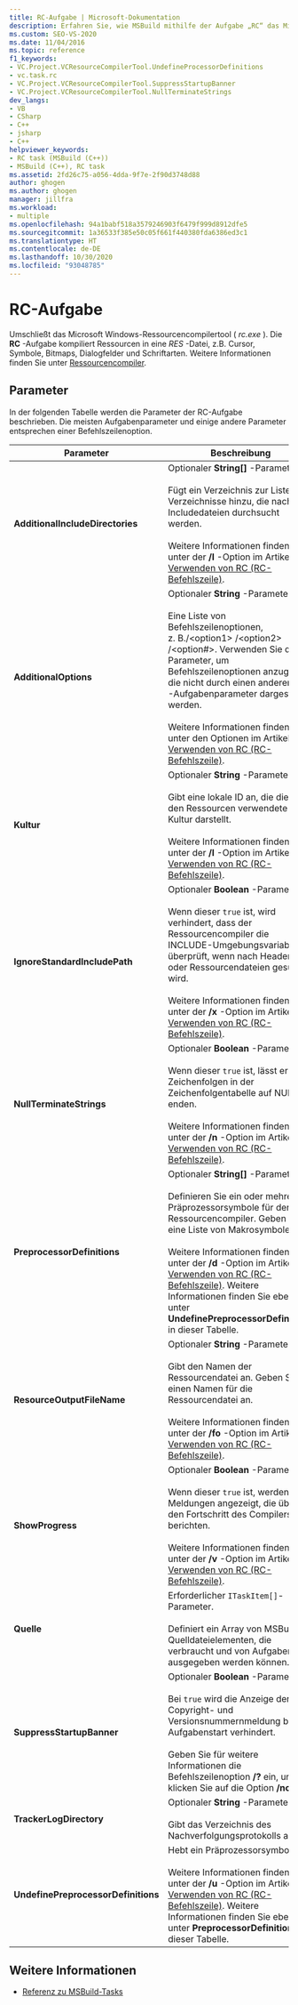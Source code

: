 ```yaml
---
title: RC-Aufgabe | Microsoft-Dokumentation
description: Erfahren Sie, wie MSBuild mithilfe der Aufgabe „RC“ das Microsoft Windows-Ressourcencompilertool (rc.exe) umschließt, das Ressourcen in eine RES-Datei kompiliert.
ms.custom: SEO-VS-2020
ms.date: 11/04/2016
ms.topic: reference
f1_keywords:
- VC.Project.VCResourceCompilerTool.UndefineProcessorDefinitions
- vc.task.rc
- VC.Project.VCResourceCompilerTool.SuppressStartupBanner
- VC.Project.VCResourceCompilerTool.NullTerminateStrings
dev_langs:
- VB
- CSharp
- C++
- jsharp
- C++
helpviewer_keywords:
- RC task (MSBuild (C++))
- MSBuild (C++), RC task
ms.assetid: 2fd26c75-a056-4dda-9f7e-2f90d3748d88
author: ghogen
ms.author: ghogen
manager: jillfra
ms.workload:
- multiple
ms.openlocfilehash: 94a1babf518a3579246903f6479f999d8912dfe5
ms.sourcegitcommit: 1a36533f385e50c05f661f440380fda6386ed3c1
ms.translationtype: HT
ms.contentlocale: de-DE
ms.lasthandoff: 10/30/2020
ms.locfileid: "93048785"
---
```

# <a name="rc-task"></a>RC-Aufgabe

Umschließt das Microsoft Windows-Ressourcencompilertool ( *rc.exe* ). Die **RC** -Aufgabe kompiliert Ressourcen in eine *RES* -Datei, z.B. Cursor, Symbole, Bitmaps, Dialogfelder und Schriftarten. Weitere Informationen finden Sie unter [Ressourcencompiler](/windows/desktop/menurc/resource-compiler).

## <a name="parameters"></a>Parameter

 In der folgenden Tabelle werden die Parameter der RC-Aufgabe beschrieben. Die meisten Aufgabenparameter und einige andere Parameter entsprechen einer Befehlszeilenoption.

|Parameter|Beschreibung|
|---------------|-----------------|
|**AdditionalIncludeDirectories**|Optionaler **String[]** -Parameter.<br /><br /> Fügt ein Verzeichnis zur Liste der Verzeichnisse hinzu, die nach Includedateien durchsucht werden.<br /><br /> Weitere Informationen finden Sie unter der **/I** -Option im Artikel [Verwenden von RC (RC-Befehlszeile)](/windows/win32/menurc/using-rc-the-rc-command-line-).|
|**AdditionalOptions**|Optionaler **String** -Parameter.<br /><br /> Eine Liste von Befehlszeilenoptionen, z. B./\<option1> /\<option2> /\<option#>. Verwenden Sie diesen Parameter, um Befehlszeilenoptionen anzugeben, die nicht durch einen anderen **RC** -Aufgabenparameter dargestellt werden.<br /><br /> Weitere Informationen finden Sie unter den Optionen im Artikel [Verwenden von RC (RC-Befehlszeile)](/windows/win32/menurc/using-rc-the-rc-command-line-).|
|**Kultur**|Optionaler **String** -Parameter.<br /><br /> Gibt eine lokale ID an, die die in den Ressourcen verwendete Kultur darstellt.<br /><br /> Weitere Informationen finden Sie unter der **/l** -Option im Artikel [Verwenden von RC (RC-Befehlszeile)](/windows/win32/menurc/using-rc-the-rc-command-line-).|
|**IgnoreStandardIncludePath**|Optionaler **Boolean** -Parameter.<br /><br /> Wenn dieser `true` ist, wird verhindert, dass der Ressourcencompiler die INCLUDE-Umgebungsvariable überprüft, wenn nach Header- oder Ressourcendateien gesucht wird.<br /><br /> Weitere Informationen finden Sie unter der **/x** -Option im Artikel [Verwenden von RC (RC-Befehlszeile)](/windows/win32/menurc/using-rc-the-rc-command-line-).|
|**NullTerminateStrings**|Optionaler **Boolean** -Parameter.<br /><br /> Wenn dieser `true` ist, lässt er alle Zeichenfolgen in der Zeichenfolgentabelle auf NULL enden.<br /><br /> Weitere Informationen finden Sie unter der **/n** -Option im Artikel [Verwenden von RC (RC-Befehlszeile)](/windows/win32/menurc/using-rc-the-rc-command-line-).|
|**PreprocessorDefinitions**|Optionaler **String[]** -Parameter.<br /><br /> Definieren Sie ein oder mehrere Präprozessorsymbole für den Ressourcencompiler. Geben Sie eine Liste von Makrosymbolen an.<br /><br /> Weitere Informationen finden Sie unter der **/d** -Option im Artikel [Verwenden von RC (RC-Befehlszeile)](/windows/win32/menurc/using-rc-the-rc-command-line-). Weitere Informationen finden Sie ebenfalls unter **UndefinePreprocessorDefinitions** in dieser Tabelle.|
|**ResourceOutputFileName**|Optionaler **String** -Parameter.<br /><br /> Gibt den Namen der Ressourcendatei an. Geben Sie einen Namen für die Ressourcendatei an.<br /><br /> Weitere Informationen finden Sie unter der **/fo** -Option im Artikel [Verwenden von RC (RC-Befehlszeile)](/windows/win32/menurc/using-rc-the-rc-command-line-).|
|**ShowProgress**|Optionaler **Boolean** -Parameter.<br /><br /> Wenn dieser `true` ist, werden Meldungen angezeigt, die über den Fortschritt des Compilers berichten.<br /><br /> Weitere Informationen finden Sie unter der **/v** -Option im Artikel [Verwenden von RC (RC-Befehlszeile)](/windows/win32/menurc/using-rc-the-rc-command-line-).|
|**Quelle**|Erforderlicher `ITaskItem[]`-Parameter.<br /><br /> Definiert ein Array von MSBuild-Quelldateielementen, die verbraucht und von Aufgaben ausgegeben werden können.|
|**SuppressStartupBanner**|Optionaler **Boolean** -Parameter.<br /><br /> Bei `true` wird die Anzeige der Copyright- und Versionsnummernmeldung bei Aufgabenstart verhindert.<br /><br /> Geben Sie für weitere Informationen die Befehlszeilenoption **/?** ein, und klicken Sie auf die Option **/nologo**.|
|**TrackerLogDirectory**|Optionaler **String** -Parameter.<br /><br /> Gibt das Verzeichnis des Nachverfolgungsprotokolls an.|
|**UndefinePreprocessorDefinitions**|Hebt ein Präprozessorsymbol auf.<br /><br /> Weitere Informationen finden Sie unter der **/u** -Option im Artikel [Verwenden von RC (RC-Befehlszeile)](/windows/win32/menurc/using-rc-the-rc-command-line-). Weitere Informationen finden Sie ebenfalls unter **PreprocessorDefinitions** in dieser Tabelle.|

## <a name="see-also"></a>Weitere Informationen

- [Referenz zu MSBuild-Tasks](../msbuild/msbuild-task-reference.md)